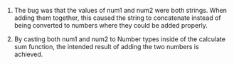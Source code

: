 1. The bug was that the values of num1 and num2 were both strings. When adding them together, this caused the string to concatenate instead of being converted to numbers where they could be added properly.

2. By casting both num1 and num2 to Number types inside of the calculate sum function, the intended result of adding the two numbers is achieved.